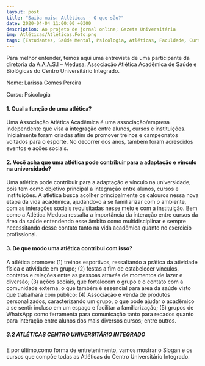 ```yaml
---
layout: post
title: "Saiba mais: Atléticas - O que são?"
date: 2020-04-04 11:00:00 +0300
description: Ao projeto de jornal online; Gazeta Universitária
img: Atléticas/Atléticas.Foto.png
tags: [Estudantes, Saúde Mental, Psicologia, Atléticas, Faculdade, Curso] 
---
```


Para melhor entender, temos aqui uma entrevista de uma participante da diretoria da A.A.A.S.I – Medusa: Associação Atlética Acadêmica de Saúde e Biológicas do Centro Universitário Integrado.

Nome: Larissa Gomes Pereira

Curso: Psicologia

#### 1. Qual a função de uma atlética?

Uma Associação Atlética Acadêmica é uma associação/empresa independente que visa a integração entre alunos, cursos e instituições. Inicialmente foram criadas afim de promover treinos e campeonatos voltados para o esporte. No decorrer dos anos, também foram acrescidos eventos e ações sociais.

#### 2. Você acha que uma atlética pode contribuir para a adaptação e vínculo na universidade?

Uma atlética pode contribuir para a adaptação e vínculo na universidade, pois tem como objetivo principal a integração entre alunos, cursos e instituições. A atlética busca acolher principalmente os calouros nessa nova etapa da vida acadêmica, ajudando-o a se familiarizar com o ambiente, com as interações sociais requisitadas nesse meio e com a instituição. Bem como a Atlética Medusa ressalta a importância da interação entre cursos da área da saúde entendendo esse âmbito como multidisciplinar e sempre necessitando desse contato tanto na vida acadêmica quanto no exercício profissional.

#### 3. De que modo uma atlética contribui com isso?

A atlética promove: (1) treinos esportivos, ressaltando a prática da atividade física e atividade em grupo; (2) festas a fim de estabelecer vínculos, contatos e relações entre as pessoas através de momentos de lazer e diversão; (3) ações sociais, que fortalecem o grupo e o contato com a comunidade externa, o que também é essencial para área da saúde visto que trabalhará com público; (4) Associação e venda de produtos personalizados, caracterizando um grupo, o que pode ajudar o acadêmico a se sentir incluso em um espaço e facilitar a familiarização; (5) grupos de WhatsApp como ferramenta para comunicação tanto para recados quanto para interação entre alunos dos mais diversos cursos; entre outros.

##### 3.2 ATLÉTICAS CENTRO UNIVERSITÁRIO INTEGRADO

E por último,como forma de entretenimento, vamos mostrar o Slogan e os cursos que compõe todas as Atléticas do Centro Universitário Integrado. 
